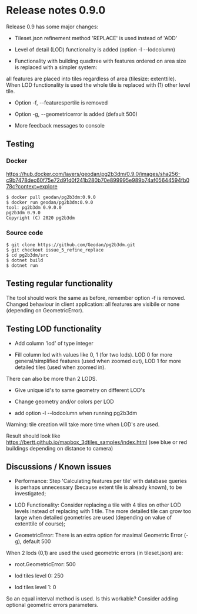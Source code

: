 # Release notes 0.9.0

Release 0.9 has some major changes:

- Tileset.json refinement method 'REPLACE' is used instead of 'ADD'

- Level of detail (LOD) functionality is added (option -l --lodcolumn)

- Functionality with building quadtree with features ordered on area size is replaced with a simpler system:

all features are placed into tiles regardless of area (tilesize: extenttile). When LOD functionality is used the whole tile is replaced with (1) other level tile.

- Option  -f, --featurespertile is removed

- Option -g, --geometricerror is added (default 500)

- More feedback messages to console

## Testing

### Docker

https://hub.docker.com/layers/geodan/pg2b3dm/0.9.0/images/sha256-c9b7478dec60f75e72d91d0f241b280b70e899995e989b74af05644594fb078c?context=explore

```
$ docker pull geodan/pg2b3dm:0.9.0
$ docker run geodan/pg2b3dm:0.9.0
tool: pg2b3dm 0.9.0.0
pg2b3dm 0.9.0
Copyright (C) 2020 pg2b3dm
```

### Source code

```
$ git clone https://github.com/Geodan/pg2b3dm.git
$ git checkout issue_5_refine_replace
$ cd pg2b3dm/src
$ dotnet build
$ dotnet run
```

## Testing regular functionality

The tool should work the same as before, remember option -f is removed. Changed behaviour in client application: all features are visibile or none (depending on GeometricError).

## Testing LOD functionality

- Add column 'lod' of type integer

- Fill column lod with values like 0, 1 (for two lods). LOD 0 for more general/simplified features (used when zoomed out), LOD 1 for more detailed tiles (used when zoomed in).

There can also be more than 2 LODS.

- Give unique id's to same geometry on different LOD's

- Change geometry and/or colors per LOD

- add option -l --lodcolumn when running pg2b3dm

Warning: tile creation will take more time when LOD's are used.

Result should look like https://bertt.github.io/mapbox_3dtiles_samples/index.html (see blue or red buildings depending on distance to camera)


## Discussions / Known issues

- Performance: Step 'Calculating features per tile' with database queries is perhaps unnecessary (because extent tile is already known), to be investigated;

- LOD Functionality: Consider replacing a tile with 4 tiles on other LOD levels instead of replacing with 1 tile. The more detailed tile can grow too large when detailed 
geometries are used (depending on value of extenttile of course);

- GeometricError: There is an extra option for maximal Geometric Error (-g), default 500

When 2 lods (0,1) are used the used geometric errors (in tileset.json) are:

- root.GeometricError: 500

- lod tiles level 0: 250

- lod tiles level 1: 0

So an equal interval method is used. Is this workable? Consider adding optional geometric errors parameters.
